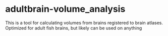 # adultbrain-volume_analysis
This is a tool for calculating volumes from brains registered to brain atlases. Optimized for adult fish brains, but likely can be used on anything
